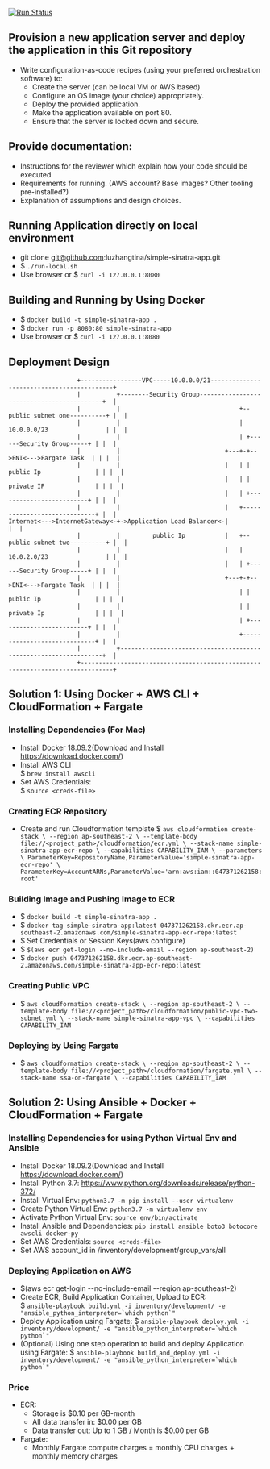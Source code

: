 [![Run Status](https://api.shippable.com/projects/5c973d7a5142dd0007ec69ca/badge?branch=master)]()

Provision a new application server and deploy the application in this Git repository
------------------------------------------------------------------------------------
- Write configuration-as-code recipes (using your preferred orchestration software) to:
  - Create the server (can be local VM or AWS based)
  - Configure an OS image (your choice) appropriately.
  - Deploy the provided application.
  - Make the application available on port 80.
  - Ensure that the server is locked down and secure.
  
Provide documentation:
----------------------
  - Instructions for the reviewer which explain how your code should be executed
  - Requirements for running. (AWS account? Base images? Other tooling pre-installed?)
  - Explanation of assumptions and design choices.

## Running Application directly on local environment
  - git clone git@github.com:luzhangtina/simple-sinatra-app.git
  - $ `./run-local.sh`
  - Use browser or $ `curl -i 127.0.0.1:8080`

## Building and Running by Using Docker
  - $ `docker build -t simple-sinatra-app .`
  - $ `docker run -p 8080:80 simple-sinatra-app`
  - Use browser or $ `curl -i 127.0.0.1:8080`
  
## Deployment Design
```
                   +-----------------VPC-----10.0.0.0/21-------------------------------------------+
                   |          +--------Security Group-------------------------------------------+  |
                   |          |                                 +--public subnet one----------+ |  |
                   |          |                                 |  10.0.0.0/23                | |  |
                   |          |                                 | +------Security Group-----+ | |  |
                   |          |                             +---+-+-->ENI<--->Fargate Task  | | |  |
                   |          |                             |   | | public Ip               | | |  |
                   |          |                             |   | | private IP              | | |  |
                   |          |                             |   | +-------------------------+ | |  |
                   |          |                             |   +-----------------------------+ |  |
Internet<--->InternetGateway<-+->Application Load Balancer<-|                                   |  |
                   |          |         public Ip           |   +--public subnet two----------+ |  |
                   |          |                             |   |  10.0.2.0/23                | |  |
                   |          |                             |   | +------Security Group-----+ | |  |
                   |          |                             +---+-+-->ENI<--->Fargate Task  | | |  |
                   |          |                                 | | public Ip               | | |  |
                   |          |                                 | | private Ip              | | |  |
                   |          |                                 | +-------------------------+ | |  |
                   |          |                                 +-----------------------------+ |  |
                   |          +-----------------------------------------------------------------+  |
                   +-------------------------------------------------------------------------------+

```

## Solution 1: Using Docker + AWS CLI + CloudFormation + Fargate

### Installing Dependencies (For Mac)
 - Install Docker 18.09.2(Download and Install https://download.docker.com/)
 - Install AWS CLI  
   $ `brew install awscli`
 - Set AWS Credentials:   
   $ `source <creds-file>`
 
### Creating ECR Repository
  - Create and run Cloudformation template
    $ `aws cloudformation create-stack \
    --region ap-southeast-2 \
    --template-body file://<project_path>/cloudformation/ecr.yml \
    --stack-name simple-sinatra-app-ecr-repo \
    --capabilities CAPABILITY_IAM \
    --parameters \
        ParameterKey=RepositoryName,ParameterValue='simple-sinatra-app-ecr-repo' \
        ParameterKey=AccountARNs,ParameterValue='arn:aws:iam::047371262158:root'`
        
### Building Image and Pushing Image to ECR
  - $ `docker build -t simple-sinatra-app .`
  - $ `docker tag simple-sinatra-app:latest 047371262158.dkr.ecr.ap-southeast-2.amazonaws.com/simple-sinatra-app-ecr-repo:latest`
  - $ Set Credentials or Session Keys(aws configure)
  - $ `$(aws ecr get-login --no-include-email --region ap-southeast-2)`
  - $ `docker push 047371262158.dkr.ecr.ap-southeast-2.amazonaws.com/simple-sinatra-app-ecr-repo:latest`

### Creating Public VPC
  - $ `aws cloudformation create-stack \
    --region ap-southeast-2 \
    --template-body file://<project_path>/cloudformation/public-vpc-two-subnet.yml \
    --stack-name simple-sinatra-app-vpc \
    --capabilities CAPABILITY_IAM `

### Deploying by Using Fargate
  - $ `aws cloudformation create-stack \
    --region ap-southeast-2 \
    --template-body file://<project_path>/cloudformation/fargate.yml \
    --stack-name ssa-on-fargate \
    --capabilities CAPABILITY_IAM `
    
## Solution 2: Using Ansible + Docker + CloudFormation + Fargate

### Installing Dependencies for using Python Virtual Env and Ansible
 - Install Docker 18.09.2(Download and Install https://download.docker.com/)
 - Install Python 3.7: https://www.python.org/downloads/release/python-372/
 - Install Virtual Env: `python3.7 -m pip install --user virtualenv`
 - Create Python Virtual Env: `python3.7 -m virtualenv env`
 - Activate Python Virtual Env: `source env/bin/activate`
 - Install Ansible and Dependencies: `pip install ansible boto3 botocore awscli docker-py`
 - Set AWS Credentials: `source <creds-file>`
 - Set AWS account_id in /inventory/development/group_vars/all

### Deploying Application on AWS
 - $(aws ecr get-login --no-include-email --region ap-southeast-2)
 - Create ECR, Build Application Container, Upload to ECR:  
   $ ``ansible-playbook build.yml -i inventory/development/ -e "ansible_python_interpreter=`which python`"``
 - Deploy Application using Fargate: 
   $ ``ansible-playbook deploy.yml -i inventory/development/ -e "ansible_python_interpreter=`which python`"``
 - (Optional) Using one step operation to build and deploy Application using Fargate: 
   $ ``ansible-playbook build_and_deploy.yml -i inventory/development/ -e "ansible_python_interpreter=`which python`"``

### Price
 - ECR: 
   - Storage is $0.10 per GB-month
   - All data transfer in: $0.00 per GB
   - Data transfer out: Up to 1 GB / Month is $0.00 per GB
 - Fargate: 
   - Monthly Fargate compute charges = monthly CPU charges + monthly memory charges


